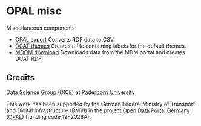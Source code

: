 # OPAL misc

Miscellaneous components

* [OPAL export](export) Converts RDF data to CSV.
* [DCAT themes](dcat-themes) Creates a file containing labels for the default themes.
* [MDOM download](mdm-download) Downloads data from the MDM portal and creates DCAT RDF.


## Credits

[Data Science Group (DICE)](https://dice-research.org/) at [Paderborn University](https://www.uni-paderborn.de/)

This work has been supported by the German Federal Ministry of Transport and Digital Infrastructure (BMVI) in the project [Open Data Portal Germany (OPAL)](http://projekt-opal.de/) (funding code 19F2028A).

